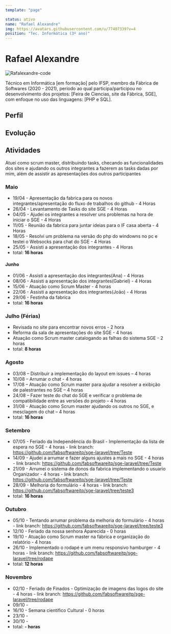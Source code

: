 ```yaml
---
template: "page"

status: ativo
name: "Rafael Alexandre"
img: https://avatars.githubusercontent.com/u/77407339?v=4
position: "Tec. Informática (3º ano)"
---
```


# Rafael Alexandre

 ![Rafalexandre-code](https://avatars.githubusercontent.com/u/77407339?v=4)

Técnico em Informática [em formação] pelo IFSP, membro da Fábrica de Softwares (2020 - 2021), período ao qual participa/participou no desenvolvimento dos projetos: [Feira de Ciencias, site da Fábrica, SGE], com enfoque no uso das linguagens: [PHP e SQL].

## Perfil

## Evolução

## Atividades
Atuei como scrum master, distribuindo tasks, checando as funcionalidades dos sites e ajudando os outros integrantes a fazerem as tasks dadas por mim, além de assistir as apresentações dos outros participantes

### Maio
- 19/04 - Apresentação da fabrica para os novos integrantes/apresentação do fluxo de trabalhos do github - 4 Horas
- 26/04 - Levantamento de Tasks do site SGE - 4 Horas
- 04/05 - Ajudei os integrantes a resolver uns problemas na hora de iniciar o SGE - 4 Horas 
- 11/05 - Reunião da fabrica para juntar ideias para o IF casa aberta - 4 Horas
- 18/05 - Resolvi um problema na versão do php do windowns no pc e testei o Websocks para chat do SGE - 4 Horas 
- 25/05 - Assisti a apresentação dos integrantes -  4 Horas
- total: **16 horas**

#### Junho
- 01/06 - Assisti a apresentação dos integrantes(Ana) - 4 Horas
- 08/06 - Assisti a apresentação dos integrantes(Gabriel) - 4 Horas
- 15/06 - Atuação como Scrum Master - 4 horas
- 22/06 - Assisti a apresentação dos integrantes(João) - 4 Horas
- 29/06 - Festinha da fabrica
- total: **16 horas**

### Julho (Férias)
- Revisada no site para  encontrar novos erros - 2 hora
- Reforma da sala de apresentações do site SGE - 4 horas
- Atuação como Scrum master catalogando as falhas do sistema SGE - 2 horas
- total: **8 horas**

### Agosto
- 03/08 – Distribuir a implementação do layout em issues – 4 horas 
- 10/08 – Arrumar o chat - 4 horas
- 17/08 – Atuação como Scrum master para ajudar a resolver a exibição de palestrantes no SGE – 4 horas
- 24/08 – Fazer teste do chat do SGE e verificar o problema de compatibilidade entre as versões do projeto – 4 horas
- 31/08 - Atuação como Scrum master ajudando os outros no SGE, e mesclagem do chat – 4 horas
- total: **16 horas**

### Setembro
- 07/05 - Feriado da Independência do Brasil - Implementação da lista de espera no SGE - 4 horas -
    link branch: https://github.com/fabsoftwareitp/sge-laravel/tree/Teste
- 14/09 - Ajudei a arrumar e fazer alguns ajustes a mais no SGE - 4 horas -
    link branch: https://github.com/fabsoftwareitp/sge-laravel/tree/Teste
- 21/09 - Arrumei o sistema de donos da fabrica implementando o usuario Organizador - 4 horas -
    link branch: https://github.com/fabsoftwareitp/sge-laravel/tree/Teste
- 28/09 - Melhoria do formulário - 4 horas -
    link branch: https://github.com/fabsoftwareitp/sge-laravel/tree/teste3
- total: **16 horas**

### Outubro
- 05/10 - Tentando arrumar problema da melhoria do formulário - 4 horas -
    link branch: https://github.com/fabsoftwareitp/sge-laravel/tree/teste3
- 12/10 - Feriado da nossa senhora Aparecida - 0 horas
- 19/10 - Atuação como Scrum master na fábrica e organização do relatório - 4 horas
- 26/10 - Implementado o rodapé e um menu responsivo hamburger - 4 horas -
    link branch: https://github.com/fabsoftwareitp/sge-laravel/tree/rodape
- total: **12 horas**

### Novembro
- 02/10 - Feriado de Finados - Optimização de imagens das logos do site - 4 horas -
    link branch: https://github.com/fabsoftwareitp/sge-laravel/tree/rodape
- 09/10 - 
- 16/10 - Semana cientifico Cultural - 0 horas
- 23/10 -
- 30/10 -
- total: **- horas**